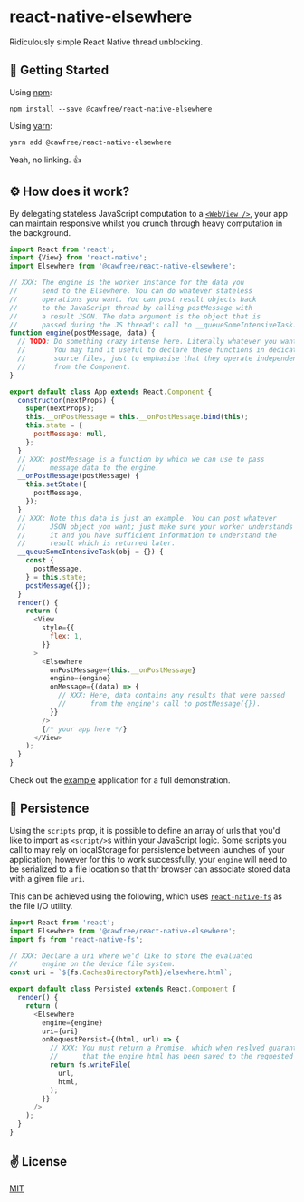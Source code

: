 # react-native-elsewhere
Ridiculously simple React Native thread unblocking.

## 🚀 Getting Started
Using [npm](https://www.npmjs.com/package/@cawfree/react-native-elsewhere):
```shell
npm install --save @cawfree/react-native-elsewhere
```
Using [yarn](https://www.npmjs.com/package/@cawfree/react-native-elsewhere):
```shell
yarn add @cawfree/react-native-elsewhere
```
Yeah, no linking. 👍

## ⚙ How does it work?
By delegating stateless JavaScript computation to a [`<WebView />`](https://facebook.github.io/react-native/docs/webview), your app can maintain responsive whilst you crunch through heavy computation in the background.

```javascript
import React from 'react';
import {View} from 'react-native';
import Elsewhere from '@cawfree/react-native-elsewhere';

// XXX: The engine is the worker instance for the data you
//      send to the Elsewhere. You can do whatever stateless
//      operations you want. You can post result objects back
//      to the JavaScript thread by calling postMessage with
//      a result JSON. The data argument is the object that is
//      passed during the JS thread's call to __queueSomeIntensiveTask.
function engine(postMessage, data) {
  // TODO: Do something crazy intense here. Literally whatever you want.
  //       You may find it useful to declare these functions in dedicated
  //       source files, just to emphasise that they operate independently
  //       from the Component.
}

export default class App extends React.Component {
  constructor(nextProps) {
    super(nextProps);
    this.__onPostMessage = this.__onPostMessage.bind(this);
    this.state = {
      postMessage: null,
    };
  }
  // XXX: postMessage is a function by which we can use to pass
  //      message data to the engine.
  __onPostMessage(postMessage) {
    this.setState({
      postMessage,
    });
  }
  // XXX: Note this data is just an example. You can post whatever
  //      JSON object you want; just make sure your worker understands
  //      it and you have sufficient information to understand the 
  //      result which is returned later.
  __queueSomeIntensiveTask(obj = {}) {
    const {
      postMessage,
    } = this.state;
    postMessage({});
  }
  render() {
    return (
      <View
        style={{
          flex: 1,
        }}
      >
        <Elsewhere
          onPostMessage={this.__onPostMessage}
          engine={engine}
          onMessage={(data) => {
            // XXX: Here, data contains any results that were passed
            //      from the engine's call to postMessage({}).
          }}
        />
        {/* your app here */}
      </View>
    );
  }
}
```
Check out the [example](https://github.com/Cawfree/react-native-elsewhere/blob/master/example/App.js) application for a full demonstration.

## 💾 Persistence
Using the `scripts` prop, it is possible to define an array of urls that you'd like to import as `<script/>`s within your JavaScript logic. Some scripts you call to may rely on localStorage for persistence between launches of your application; however for this to work successfully, your `engine` will need to be serialized to a file location so that thr browser can associate stored data with a given file `uri`.

This can be achieved using the following, which uses [`react-native-fs`](https://github.com/itinance/react-native-fs) as the file I/O utility.

```javascript
import React from 'react';
import Elsewhere from '@cawfree/react-native-elsewhere';
import fs from 'react-native-fs';

// XXX: Declare a uri where we'd like to store the evaluated
//      engine on the device file system.
const uri = `${fs.CachesDirectoryPath}/elsewhere.html`;

export default class Persisted extends React.Component {
  render() {
    return (
      <Elsewhere
        engine={engine}
        uri={uri}
        onRequestPersist={(html, url) => {
          // XXX: You must return a Promise, which when reslved guarantees
          //      that the engine html has been saved to the requested uri.
          return fs.writeFile(
            url,
            html,
          );
        }}
      />
    );
  }
}
```

## ✌️ License
[MIT](https://opensource.org/licenses/MIT)
